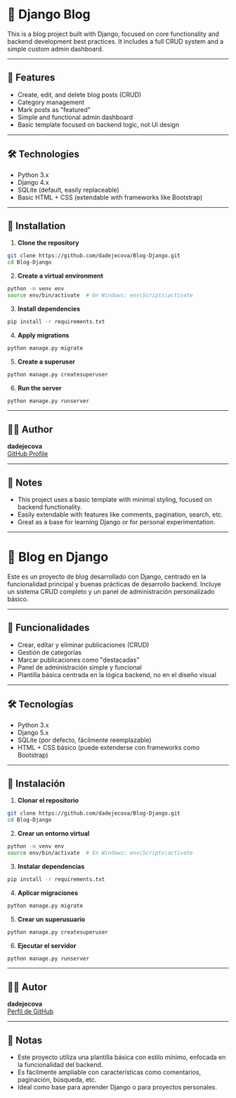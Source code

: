 # 📝 Django Blog

This is a blog project built with Django, focused on core functionality and backend development best practices. It includes a full CRUD system and a simple custom admin dashboard.

---

## 🚀 Features

- Create, edit, and delete blog posts (CRUD)
- Category management
- Mark posts as "featured"
- Simple and functional admin dashboard
- Basic template focused on backend logic, not UI design

---

## 🛠️ Technologies

- Python 3.x  
- Django 4.x  
- SQLite (default, easily replaceable)
- Basic HTML + CSS (extendable with frameworks like Bootstrap)

---

## 📁 Installation

1. **Clone the repository**  
```bash
git clone https://github.com/dadejecova/Blog-Django.git
cd Blog-Django
```

2. **Create a virtual environment**  
```bash
python -m venv env
source env/bin/activate  # On Windows: env\Scripts\activate
```

3. **Install dependencies**  
```bash
pip install -r requirements.txt
```

4. **Apply migrations**  
```bash
python manage.py migrate
```

5. **Create a superuser**  
```bash
python manage.py createsuperuser
```

6. **Run the server**  
```bash
python manage.py runserver
```

---

## 👨‍💻 Author

**dadejecova**  
[GitHub Profile](https://github.com/dadejecova)

---

## 📌 Notes

- This project uses a basic template with minimal styling, focused on backend functionality.
- Easily extendable with features like comments, pagination, search, etc.
- Great as a base for learning Django or for personal experimentation.


---

# 📝 Blog en Django

Este es un proyecto de blog desarrollado con Django, centrado en la funcionalidad principal y buenas prácticas de desarrollo backend. Incluye un sistema CRUD completo y un panel de administración personalizado básico.

---

## 🚀 Funcionalidades

- Crear, editar y eliminar publicaciones (CRUD)
- Gestión de categorías
- Marcar publicaciones como "destacadas"
- Panel de administración simple y funcional
- Plantilla básica centrada en la lógica backend, no en el diseño visual

---

## 🛠️ Tecnologías

- Python 3.x  
- Django 5.x  
- SQLite (por defecto, fácilmente reemplazable)
- HTML + CSS básico (puede extenderse con frameworks como Bootstrap)

---

## 📁 Instalación

1. **Clonar el repositorio**  
```bash
git clone https://github.com/dadejecova/Blog-Django.git
cd Blog-Django
```

2. **Crear un entorno virtual**  
```bash
python -m venv env
source env/bin/activate  # En Windows: env\Scripts\activate
```

3. **Instalar dependencias**  
```bash
pip install -r requirements.txt
```

4. **Aplicar migraciones**  
```bash
python manage.py migrate
```

5. **Crear un superusuario**  
```bash
python manage.py createsuperuser
```

6. **Ejecutar el servidor**  
```bash
python manage.py runserver
```

---

## 👨‍💻 Autor

**dadejecova**  
[Perfil de GitHub](https://github.com/dadejecova)

---

## 📌 Notas

- Este proyecto utiliza una plantilla básica con estilo mínimo, enfocada en la funcionalidad del backend.
- Es fácilmente ampliable con características como comentarios, paginación, búsqueda, etc.
- Ideal como base para aprender Django o para proyectos personales.